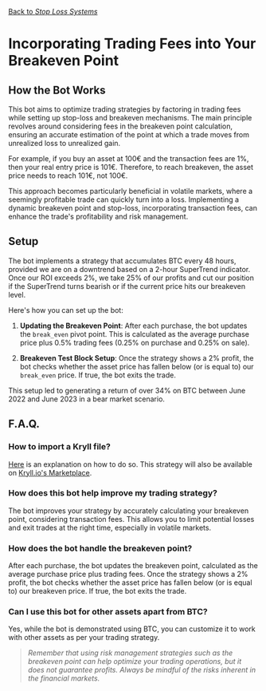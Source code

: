 [Back to *Stop Loss Systems*](../README.md)


# Incorporating Trading Fees into Your Breakeven Point

## How the Bot Works

This bot aims to optimize trading strategies by factoring in trading fees while setting up stop-loss and breakeven mechanisms. The main principle revolves around considering fees in the breakeven point calculation, ensuring an accurate estimation of the point at which a trade moves from unrealized loss to unrealized gain. 

For example, if you buy an asset at 100€ and the transaction fees are 1%, then your real entry price is 101€. Therefore, to reach breakeven, the asset price needs to reach 101€, not 100€.

This approach becomes particularly beneficial in volatile markets, where a seemingly profitable trade can quickly turn into a loss. Implementing a dynamic breakeven point and stop-loss, incorporating transaction fees, can enhance the trade's profitability and risk management.

## Setup

The bot implements a strategy that accumulates BTC every 48 hours, provided we are on a downtrend based on a 2-hour SuperTrend indicator. Once our ROI exceeds 2%, we take 25% of our profits and cut our position if the SuperTrend turns bearish or if the current price hits our breakeven level.

Here's how you can set up the bot:

1. **Updating the Breakeven Point**: After each purchase, the bot updates the `break_even` pivot point. This is calculated as the average purchase price plus 0.5% trading fees (0.25% on purchase and 0.25% on sale).

2. **Breakeven Test Block Setup**: Once the strategy shows a 2% profit, the bot checks whether the asset price has fallen below (or is equal to) our `break_even` price. If true, the bot exits the trade.

This setup led to generating a return of over 34% on BTC between June 2022 and June 2023 in a bear market scenario.

## F.A.Q.

### How to import a Kryll file?

[Here](https://github.com/Cryptense/Kryll-Strategies-Toolkit/tree/main#how-to-use-a-kryll-file-) is an explanation on how to do so. This strategy will also be available on [Kryll.io's Marketplace](https://platform.kryll.io/marketplace).

### How does this bot help improve my trading strategy?

The bot improves your strategy by accurately calculating your breakeven point, considering transaction fees. This allows you to limit potential losses and exit trades at the right time, especially in volatile markets.

### How does the bot handle the breakeven point?

After each purchase, the bot updates the breakeven point, calculated as the average purchase price plus trading fees. Once the strategy shows a 2% profit, the bot checks whether the asset price has fallen below (or is equal to) our breakeven price. If true, the bot exits the trade.

### Can I use this bot for other assets apart from BTC?

Yes, while the bot is demonstrated using BTC, you can customize it to work with other assets as per your trading strategy.

> *Remember that using risk management strategies such as the breakeven point can help optimize your trading operations, but it does not guarantee profits. Always be mindful of the risks inherent in the financial markets.*
